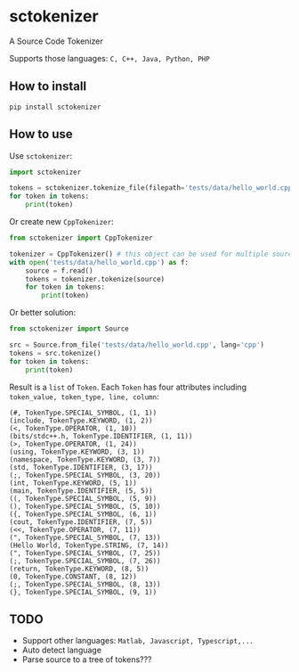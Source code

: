 # sctokenizer
A Source Code Tokenizer

Supports those languages: ```C, C++, Java, Python, PHP```

## How to install

```
pip install sctokenizer
```

## How to use
Use ```sctokenizer```:
```python
import sctokenizer

tokens = sctokenizer.tokenize_file(filepath='tests/data/hello_world.cpp', lang='cpp')
for token in tokens:
    print(token)
```

Or create new ```CppTokenizer```:
```python
from sctokenizer import CppTokenizer

tokenizer = CppTokenizer() # this object can be used for multiple source files
with open('tests/data/hello_world.cpp') as f:
    source = f.read()
    tokens = tokenizer.tokenize(source)
    for token in tokens:
        print(token)
```

Or better solution:
```python
from sctokenizer import Source

src = Source.from_file('tests/data/hello_world.cpp', lang='cpp')
tokens = src.tokenize()
for token in tokens:
    print(token)
```

Result is a ```list``` of ```Token```. Each ```Token``` has four attributes including ```token_value, token_type, line, column```:
```
(#, TokenType.SPECIAL_SYMBOL, (1, 1))
(include, TokenType.KEYWORD, (1, 2))
(<, TokenType.OPERATOR, (1, 10))
(bits/stdc++.h, TokenType.IDENTIFIER, (1, 11))
(>, TokenType.OPERATOR, (1, 24))
(using, TokenType.KEYWORD, (3, 1))
(namespace, TokenType.KEYWORD, (3, 7))
(std, TokenType.IDENTIFIER, (3, 17))
(;, TokenType.SPECIAL_SYMBOL, (3, 20))
(int, TokenType.KEYWORD, (5, 1))
(main, TokenType.IDENTIFIER, (5, 5))
((, TokenType.SPECIAL_SYMBOL, (5, 9))
(), TokenType.SPECIAL_SYMBOL, (5, 10))
({, TokenType.SPECIAL_SYMBOL, (6, 1))
(cout, TokenType.IDENTIFIER, (7, 5))
(<<, TokenType.OPERATOR, (7, 11))
(", TokenType.SPECIAL_SYMBOL, (7, 13))
(Hello World, TokenType.STRING, (7, 14))
(", TokenType.SPECIAL_SYMBOL, (7, 25))
(;, TokenType.SPECIAL_SYMBOL, (7, 26))
(return, TokenType.KEYWORD, (8, 5))
(0, TokenType.CONSTANT, (8, 12))
(;, TokenType.SPECIAL_SYMBOL, (8, 13))
(}, TokenType.SPECIAL_SYMBOL, (9, 1))
```

## TODO
* Support other languages: ```Matlab, Javascript, Typescript,...```
* Auto detect language
* Parse source to a tree of tokens???
